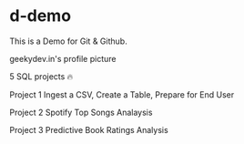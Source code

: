 # d-demo
This is a Demo for Git &amp; Github.

geekydev.in's profile picture

5 SQL projects 🔥

Project 1
Ingest a CSV, Create a Table, Prepare for End User

Project 2
Spotify Top Songs Analaysis

Project 3
Predictive Book Ratings Analysis

